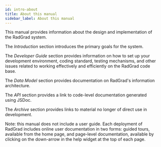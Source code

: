 ```yaml
---
id: intro-about
title: About this manual
sidebar_label: About this manual
---
```

 
This manual provides information about the design and implementation of the RadGrad system. 

The *Introduction* section introduces the primary goals for the system.  

The *Developer Guide* section provides information on how to set up your development environment, coding standard, testing mechanisms, and other issues related to working effectively and efficiently on the RadGrad code base. 

The *Data Model* section provides documentation on RadGrad's information architecture. 

The *API* section provides a link to code-level documentation generated using JSDoc.

The *Archive* section provides links to material no longer of direct use in development.
 
Note: this manual does not include a user guide. Each deployment of RadGrad includes online user documentation in two forms: guided tours, available from the home page, and page-level documentation, available by clicking on the down-arrow in the help widget at the top of each page. 

